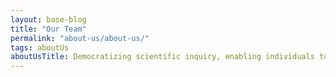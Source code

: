 ```yaml
---
layout: base-blog
title: "Our Team"
permalink: "about-us/about-us/"
tags: aboutUs
aboutUsTitle: Democratizing scientific inquiry, enabling individuals to become researchers of their own lives. Let's break down the key elements and explore the possibilities and challenges.
---
```


          
          